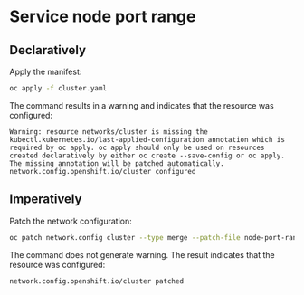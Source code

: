 # Service node port range

## Declaratively

Apply the manifest:

```bash
oc apply -f cluster.yaml
```

The command results in a warning and indicates that the resource was configured:

```text
Warning: resource networks/cluster is missing the kubectl.kubernetes.io/last-applied-configuration annotation which is required by oc apply. oc apply should only be used on resources created declaratively by either oc create --save-config or oc apply. The missing annotation will be patched automatically.
network.config.openshift.io/cluster configured
```

## Imperatively

Patch the network configuration:

```bash
oc patch network.config cluster --type merge --patch-file node-port-range-patch.yaml
```

The command does not generate warning. The result indicates that the resource
was configured:

```text
network.config.openshift.io/cluster patched
```
